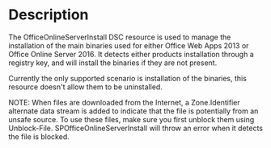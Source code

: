 # Description

The OfficeOnlineServerInstall DSC resource is used to manage the installation
of the main binaries used for either Office Web Apps 2013 or Office Online
Server 2016. It detects either products installation through a registry key,
and will install the binaries if they are not present.

Currently the only supported scenario is installation of the binaries, this
resource doesn't allow them to be uninstalled.

NOTE:
When files are downloaded from the Internet, a Zone.Identifier alternate data
stream is added to indicate that the file is potentially from an unsafe source.
To use these files, make sure you first unblock them using Unblock-File.
SPOfficeOnlineServerInstall will throw an error when it detects the file is blocked.
